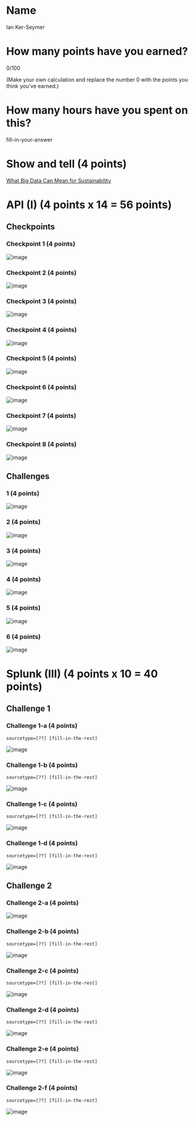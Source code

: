 # Name

Ian Ker-Seymer

# How many points have you earned?

0/100

(Make your own calculation and replace the number 0 with the points you think you've earned.)

# How many hours have you spent on this?

fill-in-your-answer

# Show and tell (4 points)

[What Big Data Can Mean for Sustainability](http://knowledge.wharton.upenn.edu/article/what-big-data-means-for-sustainability/)

# API (I) (4 points x 14 = 56 points)

## Checkpoints

### Checkpoint 1 (4 points)

![image](https://www.dropbox.com/s/b6jx7cwecktcb9d/Screenshot%202014-09-14%2015.51.46.png?dl=1)

### Checkpoint 2 (4 points)

![image](https://www.dropbox.com/s/eus6skef72volcy/Screenshot%202014-09-14%2016.14.07.png?dl=1)

### Checkpoint 3 (4 points)

![image](https://www.dropbox.com/s/b0l5640cm620036/Screenshot%202014-09-14%2016.27.25.png?dl=1)

### Checkpoint 4 (4 points)

![image](https://www.dropbox.com/s/sdfggkrhsfox4ve/Screenshot%202014-09-14%2016.30.04.png?dl=1)

### Checkpoint 5 (4 points)

![image](https://www.dropbox.com/s/6az7r0v448setl3/Screenshot%202014-09-14%2016.41.19.png?dl=1)

### Checkpoint 6 (4 points)

![image](https://www.dropbox.com/s/ct0sargc7q1lpyu/Screenshot%202014-09-14%2016.45.30.png?dl=1)

### Checkpoint 7 (4 points)

![image](https://www.dropbox.com/s/rschm1bdb0jxh2p/Screenshot%202014-09-14%2016.57.03.png?dl=1)

### Checkpoint 8 (4 points)

![image](https://www.dropbox.com/s/1taxxhgwhxelv9b/Screenshot%202014-09-14%2016.56.15.png?dl=1)

## Challenges

### 1 (4 points)

![image](image.png?raw=true)

### 2 (4 points)

![image](image.png?raw=true)

### 3 (4 points)

![image](image.png?raw=true)

### 4 (4 points)

![image](image.png?raw=true)

### 5 (4 points)

![image](image.png?raw=true)

### 6 (4 points)

![image](image.png?raw=true)



# Splunk (III) (4 points x 10 = 40 points)

## Challenge 1

### Challenge 1-a (4 points)
```
sourcetype=[??] [fill-in-the-rest]
```
![image](image.png?raw=true)

### Challenge 1-b (4 points)
```
sourcetype=[??] [fill-in-the-rest]
```
![image](image.png?raw=true)

### Challenge 1-c (4 points)
```
sourcetype=[??] [fill-in-the-rest]
```
![image](image.png?raw=true)

### Challenge 1-d (4 points)
```
sourcetype=[??] [fill-in-the-rest]
```
![image](image.png?raw=true)

## Challenge 2

### Challenge 2-a (4 points)
![image](image.png?raw=true)

### Challenge 2-b (4 points)
```
sourcetype=[??] [fill-in-the-rest]
```
![image](image.png?raw=true)

### Challenge 2-c (4 points)
```
sourcetype=[??] [fill-in-the-rest]
```
![image](image.png?raw=true)

### Challenge 2-d (4 points)
```
sourcetype=[??] [fill-in-the-rest]
```
![image](image.png?raw=true)

### Challenge 2-e (4 points)
```
sourcetype=[??] [fill-in-the-rest]
```
![image](image.png?raw=true)

### Challenge 2-f (4 points)
```
sourcetype=[??] [fill-in-the-rest]
```
![image](image.png?raw=true)

